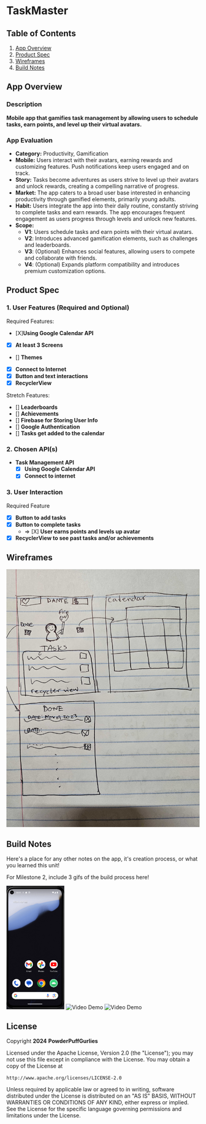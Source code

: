 # **TaskMaster**

## Table of Contents

1. [App Overview](#App-Overview)
1. [Product Spec](#Product-Spec)
1. [Wireframes](#Wireframes)
1. [Build Notes](#Build-Notes)

## App Overview

### Description

**Mobile app that gamifies task management by allowing users to schedule tasks, earn points, and level up their virtual avatars.**

### App Evaluation

<!-- Evaluation of your app across the following attributes -->

- **Category:** Productivity, Gamification
- **Mobile:** Users interact with their avatars, earning rewards and customizing features. Push notifications keep users engaged and on track.
- **Story:** Tasks become adventures as users strive to level up their avatars and unlock rewards, creating a compelling narrative of progress.
- **Market:** The app caters to a broad user base interested in enhancing productivity through gamified elements, primarily young adults.
- **Habit:** Users integrate the app into their daily routine, constantly striving to complete tasks and earn rewards. The app encourages frequent engagement as users progress through levels and unlock new features.
- **Scope:**
  - **V1**: Users schedule tasks and earn points with their virtual avatars.
  - **V2**: Introduces advanced gamification elements, such as challenges and leaderboards.
  - **V3**: (Optional) Enhances social features, allowing users to compete and collaborate with friends.
  - **V4**: (Optional) Expands platform compatibility and introduces premium customization options.

## Product Spec

### 1. User Features (Required and Optional)

Required Features:

- [X]**Using Google Calendar API**
- [x] **At least 3 Screens**
- [] **Themes**
- [x] **Connect to Internet**
- [x] **Button and text interactions**
- [x] **RecyclerView**

Stretch Features:

- [] **Leaderboards**
- [] **Achievements**
- [] **Firebase for Storing User Info**
- [] **Google Authentication**
- [] **Tasks get added to the calendar**

### 2. Chosen API(s)

- **Task Management API**
  - [x] **Using Google Calendar API**
  - [x] **Connect to internet**

### 3. User Interaction

Required Feature

- [x] **Button to add tasks**
- [x] **Button to complete tasks**
  - => [X] **User earns points and levels up avatar**
- [x] **RecyclerView to see past tasks and/or achievements**

## Wireframes

<!-- Add picture of your hand sketched wireframes in this section -->
<img src="wireframe.jpg" width=600>

## Build Notes

Here's a place for any other notes on the app, it's creation
process, or what you learned this unit!

For Milestone 2, include 3 gifs of the build process here!

<img src='Capstone_2.gif' title='WIP: Base Avatar' width='30%' alt='Video Demo' />

<img src='Capstone_3.gif' title='WIP: Base Frontend' width='30%' alt='Video Demo' />

<img src='Capstone_1.gif' title='WIP: More Frontend + some functionality' width='30%' alt='Video Demo' />

## License

Copyright **2024** **PowderPuffGurlies**

Licensed under the Apache License, Version 2.0 (the "License");
you may not use this file except in compliance with the License.
You may obtain a copy of the License at

    http://www.apache.org/licenses/LICENSE-2.0

Unless required by applicable law or agreed to in writing, software
distributed under the License is distributed on an "AS IS" BASIS,
WITHOUT WARRANTIES OR CONDITIONS OF ANY KIND, either express or implied.
See the License for the specific language governing permissions and
limitations under the License.
